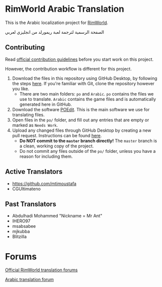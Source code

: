# RimWorld Arabic Translation

This is the Arabic localization project for [RimWorld](https://rimworldgame.com/).

الصفحة الرسمية لترجمة لعبة ريمورلد من انجليزي لعربي

## Contributing

Read [official contribution guidelines](http://ludeon.com/forums/index.php?topic=2933.0) before you start work on this project.

However, the contribution workflow is different for this project. 

1. Download the files in this repository using GitHub Desktop, by following the steps [here](https://docs.github.com/en/desktop/adding-and-cloning-repositories/cloning-a-repository-from-github-to-github-desktop). If you're familiar with Git, clone the repository however you like.
    * There are two main folders: `po` and `Arabic`. `po` contains the files we use to translate. `Arabic` contains the game files and is automatically generated here in GitHub.
1. Download the software [POEdit](https://poedit.net/download). This is the main software we use for translating files.
1. Open files in the `po/` folder, and fill out any entries that are empty or marked as `Needs Work`. 
1. Upload any changed files through GitHub Desktop by creating a new pull request. Instructions can be found [here](https://docs.github.com/en/pull-requests/collaborating-with-pull-requests/proposing-changes-to-your-work-with-pull-requests/creating-a-pull-request?tool=desktop).
    * **Do NOT commit to the `master` branch directly!** The `master` branch is a clean, working copy of the project.
    * Do not commit any files outside of the `po/` folder, unless you have a reason for including them.

## Active Translators

* https://github.com/mtimoustafa
* CGUltimateno

## Past Translators

* Abdulhadi Mohammed "Nickname = Mr Ant"
* IHERO97
* msabsabee
* mjkubba
* Blitzilla

# Forums

[Official RimWorld translation forums](https://ludeon.com/forums/index.php?board=17.0)

[Arabic translation forum](https://ludeon.com/forums/index.php?topic=49509.0)

